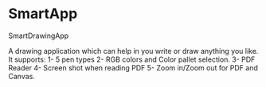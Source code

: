 # SmartApp
SmartDrawingApp

A drawing application which can help in you write or draw anything you like. 
It supports:
1- 5 pen types
2- RGB colors and Color pallet selection.
3- PDF Reader 
4- Screen shot when reading PDF
5- Zoom in/Zoom out for PDF and Canvas.
